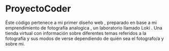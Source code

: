 # ProyectoCoder
Éste código pertenece a mi primer diseño web , preparado en base a mi emprendimiento de fotografía analogica , un laboratorio llamado Loki . 
Una tienda virtual con información sobre diferentes temas referidos a la fotografía y sus modos de verse dependiendo de quién sea el fotografo/a y sobre mi.
